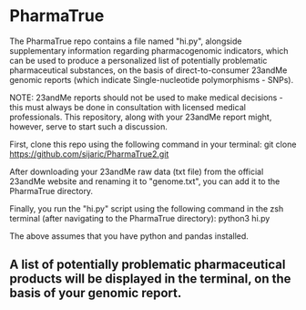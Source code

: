 # PharmaTrue

The PharmaTrue repo contains a file named "hi.py", alongside supplementary information regarding pharmacogenomic indicators, which can be used to produce a personalized list of potentially problematic pharmaceutical substances, on the basis of direct-to-consumer 23andMe genomic reports (which indicate Single-nucleotide polymorphisms - SNPs).

NOTE: 23andMe reports should not be used to make medical decisions - this must always be done in consultation with licensed medical professionals. This repository, along with your 23andMe report might, however, serve to start such a discussion. 

First, clone this repo using the following command in your terminal:
git clone https://github.com/sijaric/PharmaTrue2.git

After downloading your 23andMe raw data (txt file) from the official 23andMe website and renaming it to "genome.txt", you can add it to the PharmaTrue directory.

Finally, you run the "hi.py" script using the following command in the zsh terminal (after navigating to the PharmaTrue directory):
python3 hi.py

The above assumes that you have python and pandas installed. 

## A list of potentially problematic pharmaceutical products will be displayed in the terminal, on the basis of your genomic report. 




